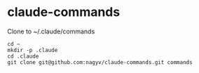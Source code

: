 # claude-commands
Clone to ~/.claude/commands

```
cd ~
mkdir -p .claude
cd .claude
git clone git@github.com:nagyv/claude-commands.git commands
```

